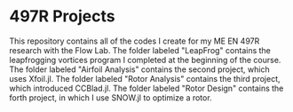 # 497R Projects

This repository contains all of the codes I create for my ME EN 497R research with the Flow Lab.
The folder labeled "LeapFrog" contains the leapfrogging vortices program I completed at the beginning of the course.
The folder labeled "Airfoil Analysis" contains the second project, which uses Xfoil.jl.
The folder labeled "Rotor Analysis" contains the third project, which introduced CCBlad.jl.
The folder labeled "Rotor Design" contains the forth project, in which I use SNOW.jl to optimize a rotor.